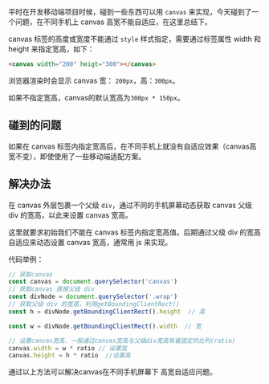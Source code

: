 平时在开发移动端项目时候，碰到一些东西可以用 `canvas` 来实现，今天碰到了一个问题，在不同手机上 canvas 高宽不能自适应，在这里总结下。

canvas 标签的高度或宽度不能通过 `style` 样式指定，需要通过标签属性 width 和 height 来指定宽高，如下：

```html
<canvas width="200" heigt="300"></canvas>
```

浏览器渲染时会显示 canvas 宽： `200px`，高：`300px`。

如果不指定宽高，canvas的默认宽高为`300px * 150px`。

## 碰到的问题

如果在 canvas 标签内指定宽高后，在不同手机上就没有自适应效果（canvas高宽不变），即使使用了一些移动端适配方案。

## 解决办法

在 canvas 外层包裹一个父级 `div`，通过不同的手机屏幕动态获取 canvas 父级 div 的宽高，以此来设置 canvas 宽高。

这里就要求初始我们不能在 canvas 标签内指定宽高值。后期通过父级 div 的宽高自适应来动态设置 canvas 宽高，通常用 js 来实现。

代码举例：

```javascript
// 获取canvas
const canvas = document.querySelector('canvas')
// 获取canvas 直接父级 div
const divNode = document.querySelector('.wrap')
// 获取父级 div 的宽高，利用getBoundingClientRect()
const h = divNode.getBoundingClientRect().height  // 高

const w = divNode.getBoundingClientRect().width  // 宽

// 设置canvas宽高，一般通过canvas宽高与父级div宽高有着固定的比列(ratio)
canvas.width = w * ratio // 设置宽
canvas.height = h * ratio  //设置高
```

通过以上方法可以解决canvas在不同手机屏幕下 高宽自适应问题。
